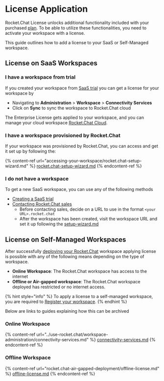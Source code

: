 # License Application

Rocket.Chat License unlocks additional functionality included with your purchased [plan](https://www.rocket.chat/pricing). To be able to utilize these functionalities, you need to activate your workspace with a license.

This guide outlines how to add a license to your SaaS or Self-Managed workspace.

## License on SaaS Workspaces

### I have a workspace from trial

If you created your workspace from [SaaS trial](https://www.rocket.chat/trial-saas-new) you can get a license for your workspace by

* Navigating to **Administration** > **Workspace** > **Connectivity Services**
* Click on **Sync** to sync the workspace to Rocket.Chat cloud

The Enterprise License gets applied to your workspace, and you can manage your cloud workspace [Rocket.Chat Cloud](https://cloud.rocket.chat/).

### I have a workspace provisioned by Rocket.Chat

If your workspace was provisioned by Rocket.Chat, you can access and get it set up by following the:

{% content-ref url="accessing-your-workspace/rocket.chat-setup-wizard.md" %}
[rocket.chat-setup-wizard.md](accessing-your-workspace/rocket.chat-setup-wizard.md)
{% endcontent-ref %}

### I do not have a workspace

To get a new SaaS workspace, you can use any of the following methods

* [Creating a SaaS trial](https://www.rocket.chat/trial-saas-new)
* [Contacting Rocket.Chat sales](../use-rocket.chat/rocket.chat-cloud/manage-your-cloud-account/contact-sales.md)
  * Before contacting sales, decide on a URL to use in the format `<your URL>.rocket.chat`
  * After the workspace has been created, visit the workspace URL and set it up following the [setup-wizard.md](../use-rocket.chat/workspace-administration/settings/setup-wizard.md "mention")

## License on Self-Managed Workspaces

After successfully [deploying your Rocket.Chat](../deploy/prepare-for-your-deployment/) workspace applying license is possible with any of the following means depending on the type of workspace.

* **Online Workspace**: The Rocket.Chat workspace has access to the internet
* **Offline or Air-gapped workspace**: The Rocket.Chat workspace deployed has restricted or no internet access.

{% hint style="info" %}
To apply a license to a self-managed workspace, you are required to [Register your workspace](../use-rocket.chat/workspace-administration/connectivity-services.md#registration-steps).
{% endhint %}

Below are links to guides explaining how this can be archived

### Online Workspace

{% content-ref url="../use-rocket.chat/workspace-administration/connectivity-services.md" %}
[connectivity-services.md](../use-rocket.chat/workspace-administration/connectivity-services.md)
{% endcontent-ref %}

### Offline Workspace

{% content-ref url="rocket.chat-air-gapped-deployment/offline-license.md" %}
[offline-license.md](rocket.chat-air-gapped-deployment/offline-license.md)
{% endcontent-ref %}
